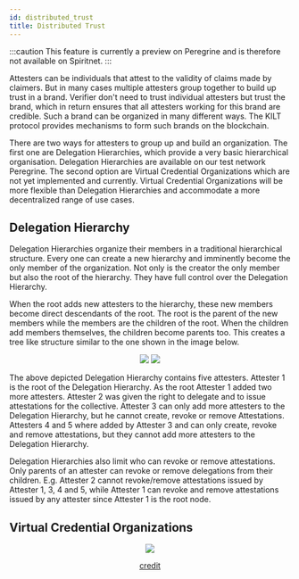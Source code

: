 ```yaml
---
id: distributed_trust
title: Distributed Trust
---
```


:::caution
This feature is currently a preview on Peregrine and is therefore not available on Spiritnet.
:::

Attesters can be individuals that attest to the validity of claims made by claimers.
But in many cases multiple attesters group together to build up trust in a brand.
Verifier don't need to trust individual attesters but trust the brand, which in return ensures that all attesters working for this brand are credible.
Such a brand can be organized in many different ways.
The KILT protocol provides mechanisms to form such brands on the blockchain.

There are two ways for attesters to group up and build an organization.
The first one are Delegation Hierarchies, which provide a very basic hierarchical organisation.
Delegation Hierarchies are available on our test network Peregrine.
The second option are Virtual Credential Organizations which are not yet implemented and currently.
Virtual Credential Organizations will be more flexible than Delegation Hierarchies and accommodate a more decentralized range of use cases.

## Delegation Hierarchy

Delegation Hierarchies organize their members in a traditional hierarchical structure.
Every one can create a new hierarchy and imminently become the only member of the organization.
Not only is the creator the only member but also the root of the hierarchy.
They have full control over the Delegation Hierarchy.

When the root adds new attesters to the hierarchy, these new members become direct descendants of the root.
The root is the parent of the new members while the members are the children of the root.
When the children add members themselves, the children become parents too.
This creates a tree like structure similar to the one shown in the image below.

<center>

![](/img/concepts/distributed_trust/delegation-hierarchies.svg#light-mode-only)
![](/img/concepts/distributed_trust/delegation-hierarchies-dark.svg#dark-mode-only)

</center>

The above depicted Delegation Hierarchy contains five attesters.
Attester 1 is the root of the Delegation Hierarchy.
As the root Attester 1 added two more attesters.
Attester 2 was given the right to delegate and to issue attestations for the collective.
Attester 3 can only add more attesters to the Delegation Hierarchy, but he cannot create, revoke or remove Attestations.
Attesters 4 and 5 where added by Attester 3 and can only create, revoke and remove attestations, but they cannot add more attesters to the Delegation Hierarchy.

Delegation Hierarchies also limit who can revoke or remove attestations.
Only parents of an attester can revoke or remove delegations from their children.
E.g. Attester 2 cannot revoke/remove attestations issued by Attester 1, 3, 4 and 5, while Attester 1 can revoke and remove attestations issued by any attester since Attester 1 is the root node.

## Virtual Credential Organizations

<center>

![](/img/concepts/distributed_trust/coming-soon.png)

[credit](https://freepngimg.com/png/11420-coming-soon-png-file)

</center>

